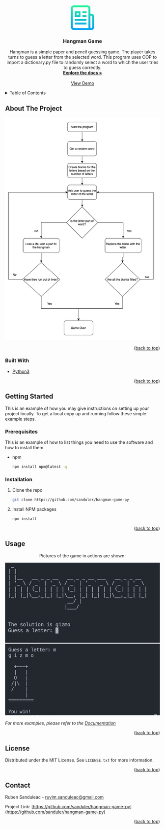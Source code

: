 <div id="top"></div>
<!--
*** Thanks for checking out the Best-README-Template. If you have a suggestion
*** that would make this better, please fork the repo and create a pull request
*** or simply open an issue with the tag "enhancement".
*** Don't forget to give the project a star!
*** Thanks again! Now go create something AMAZING! :D
-->



<!-- PROJECT SHIELDS -->
<!--
*** I'm using markdown "reference style" links for readability.
*** Reference links are enclosed in brackets [ ] instead of parentheses ( ).
*** See the bottom of this document for the declaration of the reference variables
*** for contributors-url, forks-url, etc. This is an optional, concise syntax you may use.
*** https://www.markdownguide.org/basic-syntax/#reference-style-links
-->
<!-- [![Contributors][contributors-shield]][contributors-url]
[![Forks][forks-shield]][forks-url]
[![Stargazers][stars-shield]][stars-url]
[![Issues][issues-shield]][issues-url]
[![MIT License][license-shield]][license-url]
[![LinkedIn][linkedin-shield]][linkedin-url] -->



<!-- PROJECT LOGO -->
<br />
<div align="center">
  <a href="https://github.com/sanduler/repo_name">
    <img src="images/logo.png" alt="Logo" width="80" height="80">
  </a>

<h3 align="center">Hangman Game</h3>

  <p align="center">
    Hangman is a simple paper and pencil guessing game. The player takes turns to guess a letter from the selected word. This program uses OOP to import a dictionary.py file to randomly select a word to which the user tries to guess correctly.
    <br />
    <a href="https://github.com/sanduler/repo_name"><strong>Explore the docs »</strong></a>
    <br />
    <br />
    <a href="https://github.com/sanduler/repo_name">View Demo</a>
  </p>
</div>



<!-- TABLE OF CONTENTS -->
<details>
  <summary>Table of Contents</summary>
  <ol>
    <li>
      <a href="#about-the-project">About The Project</a>
      <ul>
        <li><a href="#built-with">Built With</a></li>
      </ul>
    </li>
    <li>
      <a href="#getting-started">Getting Started</a>
      <ul>
        <li><a href="#prerequisites">Prerequisites</a></li>
        <li><a href="#installation">Installation</a></li>
      </ul>
    </li>
    <li><a href="#usage">Usage</a></li>
    <li><a href="#roadmap">Roadmap</a></li>
    <li><a href="#contributing">Contributing</a></li>
    <li><a href="#license">License</a></li>
    <li><a href="#contact">Contact</a></li>
    <li><a href="#acknowledgments">Acknowledgments</a></li>
  </ol>
</details>



<!-- ABOUT THE PROJECT -->
## About The Project

[![Product Name Screen Shot][product-screenshot]](https://example.com)

<p align="right">(<a href="#top">back to top</a>)</p>



### Built With

* [Python3](https://www.python.org/)

<p align="right">(<a href="#top">back to top</a>)</p>



<!-- GETTING STARTED -->
## Getting Started

This is an example of how you may give instructions on setting up your project locally.
To get a local copy up and running follow these simple example steps.

### Prerequisites

This is an example of how to list things you need to use the software and how to install them.
* npm
  ```sh
  npm install npm@latest -g
  ```

### Installation

1. Clone the repo
   ```sh
   git clone https://github.com/sanduler/hangman-game-py
   ```
2. Install NPM packages
   ```sh
   npm install
   ```

<p align="right">(<a href="#top">back to top</a>)</p>



<!-- USAGE EXAMPLES -->
## Usage

<p align="center"><a>Pictures of the game in actions are shown:</a></p>
<a href="https://github.com/sanduler/hangman-game-py">
    <img src="images/game.png" alt="Pictures">
    <img src="images/win.png" alt="Pictures">
  </a>

_For more examples, please refer to the [Documentation](https://example.com)_

<p align="right">(<a href="#top">back to top</a>)</p>

<!-- LICENSE -->
## License

Distributed under the MIT License. See `LICENSE.txt` for more information.

<p align="right">(<a href="#top">back to top</a>)</p>



<!-- CONTACT -->
## Contact

Ruben Sanduleac - ruvim.sanduleac@gmail.com

Project Link: [https://github.com/sanduler/hangman-game-py](https://github.com/sanduler/hangman-game-py)

<p align="right">(<a href="#top">back to top</a>)</p>



<!-- MARKDOWN LINKS & IMAGES -->
<!-- https://www.markdownguide.org/basic-syntax/#reference-style-links -->
[contributors-shield]: https://img.shields.io/github/contributors/sanduler/repo_name.svg?style=for-the-badge
[contributors-url]: https://github.com/sanduler/repo_name/graphs/contributors
[forks-shield]: https://img.shields.io/github/forks/sanduler/repo_name.svg?style=for-the-badge
[forks-url]: https://github.com/sanduler/repo_name/network/members
[stars-shield]: https://img.shields.io/github/stars/sanduler/repo_name.svg?style=for-the-badge
[stars-url]: https://github.com/sanduler/repo_name/stargazers
[issues-shield]: https://img.shields.io/github/issues/sanduler/repo_name.svg?style=for-the-badge
[issues-url]: https://github.com/sanduler/repo_name/issues
[license-shield]: https://img.shields.io/github/license/sanduler/repo_name.svg?style=for-the-badge
[license-url]: https://github.com/sanduler/repo_name/blob/master/LICENSE.txt
[linkedin-shield]: https://img.shields.io/badge/-LinkedIn-black.svg?style=for-the-badge&logo=linkedin&colorB=555
[linkedin-url]: https://linkedin.com/in/linkedin_username
[product-screenshot]: images/screenshot.png


